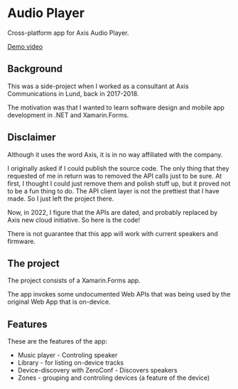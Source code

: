 # Audio Player

Cross-platform app for Axis Audio Player. 

[Demo video](https://youtu.be/WcQDYZiyFVw)

## Background

This was a side-project when I worked as a consultant at Axis Communications in Lund, back in 2017-2018.

The motivation was that I wanted to learn software design and mobile app development in .NET and Xamarin.Forms.

## Disclaimer

Although it uses the word Axis, it is in no way affiliated with the company.

I originally asked if I could publish the source code. The only thing that they requested of me in return was to removed the API calls just to be sure. At first, I thought I could just remove them and polish stuff up, but it proved not to be a fun thing to do. The API client layer is not the prettiest that I have made. So I just left the project there.

Now, in 2022, I figure that the APIs are dated, and probably replaced by Axis new cloud initiative. So here is the code!

There is not guarantee that this app will work with current speakers and firmware.

## The project

The project consists of a Xamarin.Forms app.

The app invokes some undocumented Web APIs that was being used by the original Web App that is on-device.

## Features

These are the features of the app:

* Music player - Controling speaker
* Library - for listing on-device tracks
* Device-discovery with ZeroConf - Discovers speakers
* Zones - grouping and controling devices (a feature of the device)

